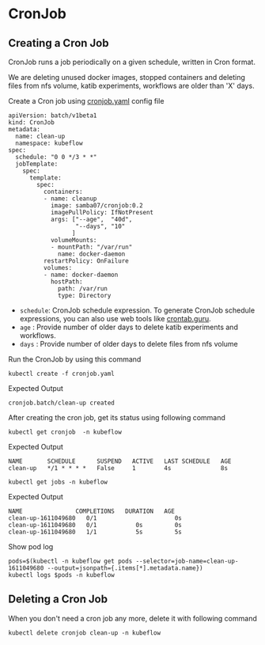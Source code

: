 # CronJob 

## Creating a Cron Job

CronJob runs a job periodically on a given schedule, written in Cron format.

We are deleting unused docker images, stopped containers and deleting files from nfs volume, katib experiments, workflows are older than 'X' days.

Create a Cron job using [cronjob.yaml](cronjob.yaml) config file

```
apiVersion: batch/v1beta1
kind: CronJob
metadata:
  name: clean-up
  namespace: kubeflow
spec:
  schedule: "0 0 */3 * *"
  jobTemplate:
    spec:
      template:
        spec:
          containers:
          - name: cleanup
            image: samba07/cronjob:0.2
            imagePullPolicy: IfNotPresent
            args: ["--age",  "40d",
                   "--days", "10"
                  ]
            volumeMounts:
            - mountPath: "/var/run"
              name: docker-daemon
          restartPolicy: OnFailure
          volumes:
          - name: docker-daemon
            hostPath:
              path: /var/run
              type: Directory
```
* `schedule`: CronJob schedule expression. To generate CronJob schedule expressions, you can also use web tools like [crontab.guru](https://crontab.guru/).
* `age` : Provide number of older days to delete katib experiments and workflows.
* `days` : Provide number of older days to delete files from nfs volume

Run the CronJob by using this command

```
kubectl create -f cronjob.yaml
```
Expected Output

```
cronjob.batch/clean-up created
```

After creating the cron job, get its status using following command

```
kubectl get cronjob  -n kubeflow
```
Expected Output

```
NAME       SCHEDULE      SUSPEND   ACTIVE   LAST SCHEDULE   AGE
clean-up   */1 * * * *   False     1        4s              8s
```

```
kubectl get jobs -n kubeflow
```
Expected Output

```
NAME               COMPLETIONS   DURATION   AGE
clean-up-1611049680   0/1                      0s
clean-up-1611049680   0/1           0s         0s
clean-up-1611049680   1/1           5s         5s
```
Show pod log

```
pods=$(kubectl -n kubeflow get pods --selector=job-name=clean-up-1611049680 --output=jsonpath={.items[*].metadata.name})
kubectl logs $pods -n kubeflow
```

## Deleting a Cron Job

When you don't need a cron job any more, delete it with following command

```
kubectl delete cronjob clean-up -n kubeflow
```
